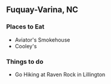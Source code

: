 ## Fuquay-Varina, NC

### Places to Eat
- Aviator's Smokehouse
- Cooley's

### Things to do
- Go Hiking at Raven Rock in Lillington
